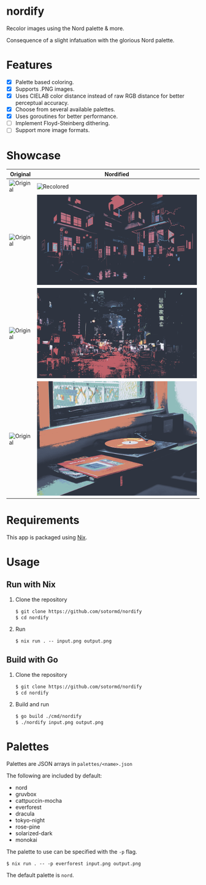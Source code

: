 # nordify

Recolor images using the Nord palette & more.

Consequence of a slight infatuation with the glorious Nord palette.

# Features

- [X] Palette based coloring.
- [X] Supports .PNG images.
- [X] Uses CIELAB color distance instead of raw RGB distance for better perceptual accuracy.
- [X] Choose from several available palettes.
- [X] Uses goroutines for better performance.
- [ ] Implement Floyd-Steinberg dithering.
- [ ] Support more image formats.

# Showcase

| Original                              | Nordified                                   |
|---------------------------------------|---------------------------------------------|
| ![Original](examples/car.png)         | ![Recolored](examples/car-nord.png)         |
| ![Original](examples/building.png)    | ![Recolored](examples/building-nord.png)    |
| ![Original](examples/night.png)       | ![Recolored](examples/night-nord.png)       |
| ![Original](examples/record.png)      | ![Recolored](examples/record-nord.png)      |

# Requirements

This app is packaged using [Nix](https://nixos.org/download).

# Usage

## Run with Nix

1. Clone the repository
    ```
    $ git clone https://github.com/sotormd/nordify
    $ cd nordify
    ```

2. Run
    ```
    $ nix run . -- input.png output.png
    ```

## Build with Go

1. Clone the repository
    ```
    $ git clone https://github.com/sotormd/nordify
    $ cd nordify
    ```

2. Build and run
    ```
    $ go build ./cmd/nordify
    $ ./nordify input.png output.png
    ```

# Palettes

Palettes are JSON arrays in `palettes/<name>.json`

The following are included by default:
- nord
- gruvbox
- cattpuccin-mocha
- everforest
- dracula
- tokyo-night
- rose-pine
- solarized-dark
- monokai

The palette to use can be specified with the `-p` flag.

```
$ nix run . -- -p everforest input.png output.png
```

The default palette is `nord`.

